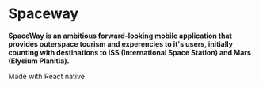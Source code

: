 # Spaceway

**SpaceWay is an ambitious forward-looking mobile application that provides outerspace tourism and experencies to it's 
users, initially counting with destinations to ISS (International Space Station) and Mars (Elysium Planitia).**

Made with React native
